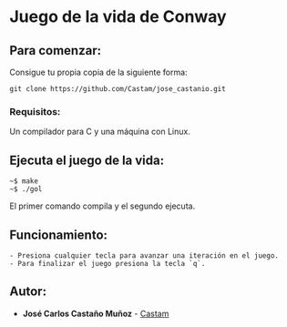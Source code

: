 Juego de la vida de Conway
==========================

## Para comenzar:

Consigue tu propia copia de la siguiente forma:
```
git clone https://github.com/Castam/jose_castanio.git
```
### Requisitos:

Un compilador para C y una máquina con Linux.

## Ejecuta el juego de la vida:

```
~$ make
~$ ./gol
```

El primer comando compila y el segundo ejecuta.

## Funcionamiento:
	- Presiona cualquier tecla para avanzar una iteración en el juego.
	- Para finalizar el juego presiona la tecla `q`.

## Autor:

* **José Carlos Castaño Muñoz** - [Castam](https://github.com/Castam)
